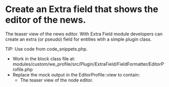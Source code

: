 # Create an Extra field that shows the editor of the news.
The teaser view of the news editor. With Extra Field module developers can create an extra (or pseudo) field for entities wtih a simple plugin class.

TIP: Use code from code_snippets.php.

- Work in the block class file at: modules/custom/we_profile/src/Plugin/ExtraField/FieldFormatter/EditorProfile.php
- Replace the mock output in the EditorProfile::view to contain:
  - The teaser view of the node editor.
